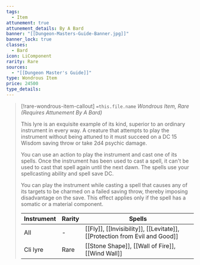 ```yaml
---
tags:
  - Item
attunement: true
attunement_details: By A Bard
banner: "[[Dungeon-Masters-Guide-Banner.jpg]]"
banner_lock: true
classes:
  - Bard
icon: LiComponent
rarity: Rare
sources:
  - "[[Dungeon Master's Guide]]"
type: Wondrous Item
price: 24500
type_details:
---
```

>[!rare-wondrous-item-callout] `=this.file.name`
>*Wondrous Item, Rare (Requires Attunement By A Bard)*
>
>This lyre is an exquisite example of its kind, superior to an ordinary instrument in every way. A creature that attempts to play the instrument without being attuned to it must succeed on a DC 15 Wisdom saving throw or take 2d4 psychic damage.
>
>You can use an action to play the instrument and cast one of its spells. Once the instrument has been used to cast a spell, it can't be used to cast that spell again until the next dawn. The spells use your spellcasting ability and spell save DC.
>
>You can play the instrument while casting a spell that causes any of its targets to be charmed on a failed saving throw, thereby imposing disadvantage on the save. This effect applies only if the spell has a somatic or a material component.
>
>
>
>| Instrument | Rarity | Spells |
>| --- | --- | --- |
>| All | - | [[Fly]], [[Invisibility]], [[Levitate]], [[Protection from Evil and Good]] |
>| Cli lyre | Rare | [[Stone Shape]], [[Wall of Fire]], [[Wind Wall]] |

>
